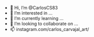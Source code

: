 - 👋 Hi, I’m @CarlosCS83
- 👀 I’m interested in ...
- 🌱 I’m currently learning ...
- 💞️ I’m looking to collaborate on ...
- 📫 instagram.com/carlos_carvajal_art/

<!---
CarlosCS83/CarlosCS83 is a ✨ special ✨ repository because its `README.md` (this file) appears on your GitHub profile.
You can click the Preview link to take a look at your changes.
--->
